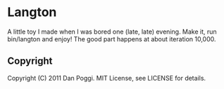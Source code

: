 # Langton
A little toy I made when I was bored one (late, late) evening. Make it, run bin/langton and enjoy! The good part happens at about iteration 10,000.

## Copyright
Copyright (C) 2011 Dan Poggi. MIT License, see LICENSE for details.
